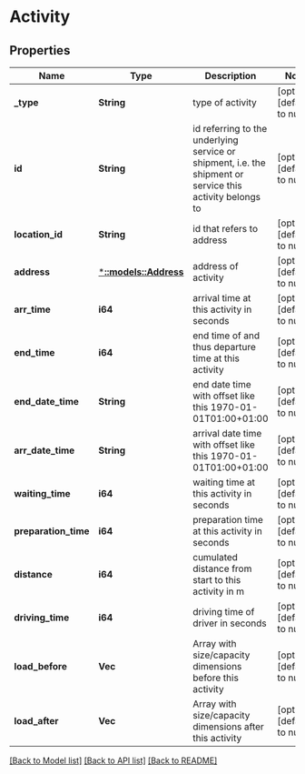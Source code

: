 # Activity

## Properties
Name | Type | Description | Notes
------------ | ------------- | ------------- | -------------
**_type** | **String** | type of activity | [optional] [default to null]
**id** | **String** | id referring to the underlying service or shipment, i.e. the shipment or service this activity belongs to | [optional] [default to null]
**location_id** | **String** | id that refers to address | [optional] [default to null]
**address** | [***::models::Address**](Address.md) | address of activity | [optional] [default to null]
**arr_time** | **i64** | arrival time at this activity in seconds | [optional] [default to null]
**end_time** | **i64** | end time of and thus departure time at this activity | [optional] [default to null]
**end_date_time** | **String** | end date time with offset like this 1970-01-01T01:00+01:00 | [optional] [default to null]
**arr_date_time** | **String** | arrival date time with offset like this 1970-01-01T01:00+01:00 | [optional] [default to null]
**waiting_time** | **i64** | waiting time at this activity in seconds | [optional] [default to null]
**preparation_time** | **i64** | preparation time at this activity in seconds | [optional] [default to null]
**distance** | **i64** | cumulated distance from start to this activity in m | [optional] [default to null]
**driving_time** | **i64** | driving time of driver in seconds | [optional] [default to null]
**load_before** | **Vec<i32>** | Array with size/capacity dimensions before this activity | [optional] [default to null]
**load_after** | **Vec<i32>** | Array with size/capacity dimensions after this activity | [optional] [default to null]

[[Back to Model list]](../README.md#documentation-for-models) [[Back to API list]](../README.md#documentation-for-api-endpoints) [[Back to README]](../README.md)


